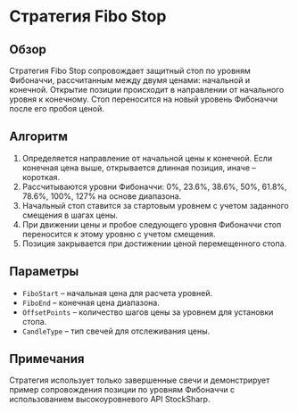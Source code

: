 # Стратегия Fibo Stop

## Обзор
Стратегия Fibo Stop сопровождает защитный стоп по уровням Фибоначчи, рассчитанным между двумя ценами: начальной и конечной. Открытие позиции происходит в направлении от начального уровня к конечному. Стоп переносится на новый уровень Фибоначчи после его пробоя ценой.

## Алгоритм
1. Определяется направление от начальной цены к конечной. Если конечная цена выше, открывается длинная позиция, иначе – короткая.
2. Рассчитываются уровни Фибоначчи: 0%, 23.6%, 38.6%, 50%, 61.8%, 78.6%, 100%, 127% на основе диапазона.
3. Начальный стоп ставится за стартовым уровнем с учетом заданного смещения в шагах цены.
4. При движении цены и пробое следующего уровня Фибоначчи стоп переносится к этому уровню с учетом смещения.
5. Позиция закрывается при достижении ценой перемещенного стопа.

## Параметры
- `FiboStart` – начальная цена для расчета уровней.
- `FiboEnd` – конечная цена диапазона.
- `OffsetPoints` – количество шагов цены за уровнем для установки стопа.
- `CandleType` – тип свечей для отслеживания цены.

## Примечания
Стратегия использует только завершенные свечи и демонстрирует пример сопровождения позиции по уровням Фибоначчи с использованием высокоуровневого API StockSharp.
